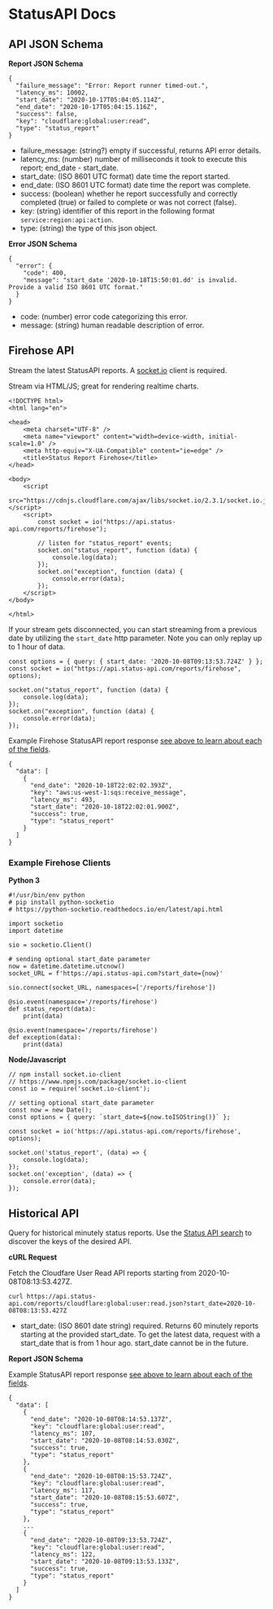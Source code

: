 # StatusAPI Docs

## API JSON Schema

**Report JSON Schema**
```
{
  "failure_message": "Error: Report runner timed-out.",
  "latency_ms": 10002,
  "start_date": "2020-10-17T05:04:05.114Z",
  "end_date": "2020-10-17T05:04:15.116Z",
  "success": false,
  "key": "cloudflare:global:user:read",
  "type": "status_report"
}
```

- failure_message: (string?) empty if successful, returns API error details.
- latency_ms: (number) number of milliseconds it took to execute this report; end_date - start_date.
- start_date: (ISO 8601 UTC format) date time the report started.
- end_date: (ISO 8601 UTC format) date time the report was complete.
- success: (boolean) whether he report successfully and correctly completed (true) or failed to complete or was not correct (false).
- key: (string) identifier of this report in the following format `service:region:api:action`.
- type: (string) the type of this json object.

**Error JSON Schema**
```
{
  "error": {
    "code": 400,
    "message": "start_date '2020-10-18T15:50:01.dd' is invalid. Provide a valid ISO 8601 UTC format."
  }
}
```
- code: (number) error code categorizing this error.
- message: (string) human readable description of error.

## Firehose API 

Stream the latest StatusAPI reports.
A [socket.io](https://socket.io/) client is required.

Stream via HTML/JS; great for rendering realtime charts.
```
<!DOCTYPE html>
<html lang="en">

<head>
    <meta charset="UTF-8" />
    <meta name="viewport" content="width=device-width, initial-scale=1.0" />
    <meta http-equiv="X-UA-Compatible" content="ie=edge" />
    <title>Status Report Firehose</title>
</head>

<body>
    <script
        src="https://cdnjs.cloudflare.com/ajax/libs/socket.io/2.3.1/socket.io.js"></script>
    <script>
        const socket = io("https://api.status-api.com/reports/firehose");

        // listen for "status_report" events;
        socket.on("status_report", function (data) {
            console.log(data);
        });
        socket.on("exception", function (data) {
            console.error(data);
        });
    </script>
</body>

</html>
```

If your stream gets disconnected, you can start streaming from a previous date by utilizing the `start_date` http parameter.
Note you can only replay up to 1 hour of data.
```
const options = { query: { start_date: '2020-10-08T09:13:53.724Z' } };
const socket = io("https://api.status-api.com/reports/firehose", options);

socket.on("status_report", function (data) {
    console.log(data);
});
socket.on("exception", function (data) {
    console.error(data);
});
```

Example Firehose StatusAPI report response [see above to learn about each of the fields](/docs#api-json-schema).
```
{
  "data": [
    {
      "end_date": "2020-10-18T22:02:02.393Z",
      "key": "aws:us-west-1:sqs:receive_message",
      "latency_ms": 493,
      "start_date": "2020-10-18T22:02:01.900Z",
      "success": true,
      "type": "status_report"
    }
  ]
}
```

### Example Firehose Clients

**Python 3**
```
#!/usr/bin/env python
# pip install python-socketio
# https://python-socketio.readthedocs.io/en/latest/api.html

import socketio
import datetime

sio = socketio.Client()

# sending optional start_date parameter
now = datetime.datetime.utcnow()
socket_URL = f'https://api.status-api.com?start_date={now}'

sio.connect(socket_URL, namespaces=['/reports/firehose'])

@sio.event(namespace='/reports/firehose')
def status_report(data):
    print(data)

@sio.event(namespace='/reports/firehose')
def exception(data):
    print(data)
```

**Node/Javascript**
```
// npm install socket.io-client
// https://www.npmjs.com/package/socket.io-client
const io = require('socket.io-client');

// setting optional start_date parameter
const now = new Date();
const options = { query: `start_date=${now.toISOString()}` };

const socket = io('https://api.status-api.com/reports/firehose', options);

socket.on('status_report', (data) => {
    console.log(data);
});
socket.on('exception', (data) => {
    console.error(data);
});
```


## Historical API 

Query for historical minutely status reports.
Use the [Status API search](status-api.com/search) to discover the keys of the desired API.

**cURL Request**

Fetch the Cloudfare User Read API reports starting from 2020-10-08T08:13:53.427Z.
```
curl https://api.status-api.com/reports/cloudflare:global:user:read.json?start_date=2020-10-08T08:13:53.427Z
```
- start_date: (ISO 8601 date string) required. Returns 60 minutely reports starting at the provided start_date. To get the latest data, request with a start_date that is from 1 hour ago. start_date cannot be in the future.


**Report JSON Schema**

Example StatusAPI report response [see above to learn about each of the fields](/docs#api-json-schema).
```
{
  "data": [
    {
      "end_date": "2020-10-08T08:14:53.137Z",
      "key": "cloudflare:global:user:read",
      "latency_ms": 107,
      "start_date": "2020-10-08T08:14:53.030Z",
      "success": true,
      "type": "status_report"
    },
    {
      "end_date": "2020-10-08T08:15:53.724Z",
      "key": "cloudflare:global:user:read",
      "latency_ms": 117,
      "start_date": "2020-10-08T08:15:53.607Z",
      "success": true,
      "type": "status_report"
    },
    ...
    {
      "end_date": "2020-10-08T09:13:53.724Z",
      "key": "cloudflare:global:user:read",
      "latency_ms": 122,
      "start_date": "2020-10-08T09:13:53.133Z",
      "success": true,
      "type": "status_report"
    }
  ]
}
```
